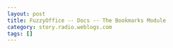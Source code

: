 ```yaml
---
layout: post
title: FuzzyOffice -- Docs -- The Bookmarks Module
category: story.radio.weblogs.com
tags: []
---
```

<head>
<meta http-equiv="Content-Type" content="text/html; charset=UTF-8">
    <meta http-equiv="Expires" content="Mon, 01 Jan 1990 01:00:00 GMT">
    <title>FuzzyOffice :: Docs :: The Bookmarks Module</title>
    <style type="text/css">
      body {
        margin-top: 0px;
        margin-left: 0px;
        margin-right: 0px;
        margin-bottom: 0px;
        }

      body, td, p {
        font-family: verdana, sans-serif;
        font-size: 90%;
        }

      h2 { 
        font-family: Verdana, Arial, Helvetica, sans-serif; font-size: 24px; font-weight: bold
        }
      .header {
        font-family: Verdana, Arial, Helvetica, sans-serif; font-size: 40px; font-weight: bold
        }
      .realsmall {
        font-family: Verdana, Arial, Helvetica, sans-serif; font-size: 9px;
        }
      .small {
        font-family: Verdana, Arial, Helvetica, sans-serif; font-size: 10px;
        }
      </style>
    </head>

| 

 |

| ![](http://radio.weblogs.com/0103807/images/trans60x60.gif)  
 | Last updated: 8/10/2002; 9:42:49 AM  
 | ![](http://radio.weblogs.com/0103807/images/trans60x60.gif) |

| ![](http://radio.weblogs.com/0103807/images/trans60x1.gif)  
 | 

<font size="+3"><b><a href="http://radio.weblogs.com/0103807/" style="color:black; text-decoration:none">The FuzzyBlog!</a></b></font>  
_Marketing 101. Consulting 101. PHP Consulting. Random geeky stuff. I Blog Therefore I Am._

<font size="+1"><b>FuzzyOffice :: Docs :: The Bookmarks Module</b></font>

With the advent of a potential real live user, the time has come for some documentation.&nbsp; Glory be!&nbsp; Documentation on an Open Source project before the code is even done... Can this be happening.&nbsp; Yes.&nbsp; Yes it can.&nbsp; Even though no one will actually read the documentation, writing it will help the development process.&nbsp; And, so, without further ado, I give you FuzzyBookmarks or FuzzyMarks or just plain Bookmarks

# The Reason that Bookmarks Don't Work

Bookmarks are one of those wonderful ideas that should make our lives easier and turns out to generally be either useless, difficult or just plain tedious --- for **most** users.&nbsp; Here's why:

- Bookmarks are based on the premise that users are well organized and put things in their proper place.&nbsp; Wrong!&nbsp; We're all too tired and busy. 
- Users add too many bookmarks 
- Users add too few bookmarks 
- Bookmarks belong in multiple folders; not just a single folder
- Bookmarks are always where you aren't -- they are bound up to your 1 computer and your 1 browser.&nbsp; We're all too mobile these days to be restricted this way. 
- Bookmarks don't archive content if a user needs it for the future 
- There are different "applications" for bookmarks, specifically: 
  - "Always Show" -- a bookmark for a web based tool like email.&nbsp; You don't want this buried; you want it "always on" or to be always shown. 
  - "Recent Work" -- given that a huge purpose of the web is research -- and research projects change over time, there needs to be a distinction between bookmarks made recently and bookmarks two years ago 
  - "New Bookmarks" -- new bookmarks that you've never been back to 
  - Bookmarks You Use Frequently But Not Always
  - Bookmarks over time
  - All Bookmarks
  - All Bookmarks organized by folders
> &nbsp;
# Adding Bookmarks

Bookmarks can be added to FuzzyOffice in three ways:

- An email from an email address known by the FuzzyOffice system to the address [bookmark@fuzzyoffice.com](mailto:bookmark@fuzzyoffice.com)
- Using the Add Bookmark web form called from the bookmarks.php url 
- Using the Bookmarklet JavaScript powered link to add a bookmark from any webpage that you are viewing by just clicking on a link in your links bar

# Viewing Bookmarks

Bookmarks can be viewed in FuzzyOffice from the main bookmarks page, displayed by default, when you go to the bookmarks.php url

  
  

<script language="JavaScript" type="text/javascript"><!--
	var imageUrl = "http://radio.xmlstoragesystem.com/weblogStats/count.gif";
	var imageTag = "<img src=\"" + imageUrl + "?group=radio1&usernum=103807&referer=" + escape (document.referrer) + "\" height=\"1\" width=\"1\">";
	document.write (imageTag);
	//--></script>

 | ![](http://radio.weblogs.com/0103807/images/trans60x1.gif)  
 |
| ![](http://radio.weblogs.com/0103807/images/trans60x60.gif)  
 | Copyright 2002 © The FuzzyStuff  
 | ![](http://radio.weblogs.com/0103807/images/trans60x60.gif)  
 |

